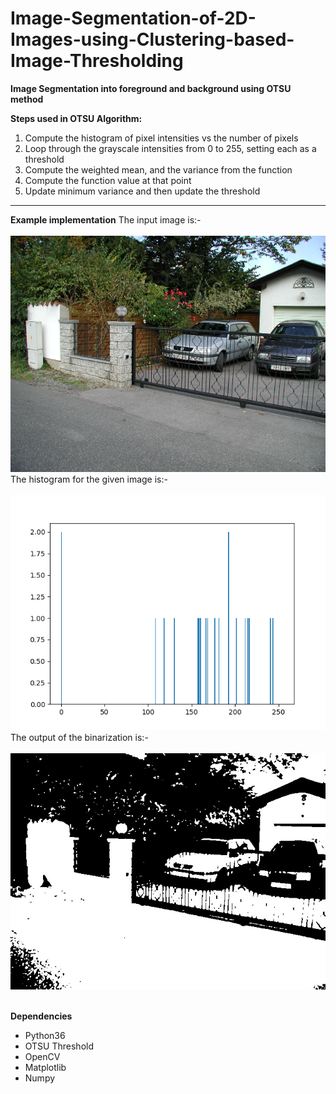 # Image-Segmentation-of-2D-Images-using-Clustering-based-Image-Thresholding

**Image Segmentation into foreground and background using OTSU method** 


**Steps used in OTSU Algorithm:**
1. Compute the histogram of pixel intensities vs the number of pixels
2. Loop through the grayscale intensities from 0 to 255, setting each as a threshold
3. Compute the weighted mean, and the variance from the function
4. Compute the function value at that point
5. Update minimum variance and then update the threshold

-----------
**Example implementation**
The input image is:-<br/><br/>
![Input Image](/data/cars4.bmp)
<br/>
The histogram for the given image is:-<br/><br/>
![Histogram](/result/cars4_hist.png)
<br/>
The output of the binarization is:-<br/><br/>
![Output](/result/cars4_thresh.jpg)
<br/><br/>

**Dependencies**

- Python36
- OTSU Threshold
- OpenCV
- Matplotlib
- Numpy
